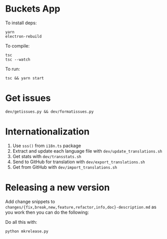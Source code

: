# Buckets App

To install deps:

    yarn
    electron-rebuild

To compile:

    tsc
    tsc --watch


To run:

    tsc && yarn start


# Get issues

    dev/getissues.py && dev/formatissues.py

# Internationalization

1. Use `sss()` from `i18n.ts` package
2. Extract and update each language file with `dev/update_translations.sh`
3. Get stats with `dev/transstats.sh`
4. Send to GitHub for translation with `dev/export_translations.sh`
5. Get from GitHub with `dev/import_translations.sh`

# Releasing a new version

Add change snippets to `changes/{fix,break,new,feature,refactor,info,doc}-description.md` as you work then you can do the following:

Do all this with:

    python mkrelease.py
